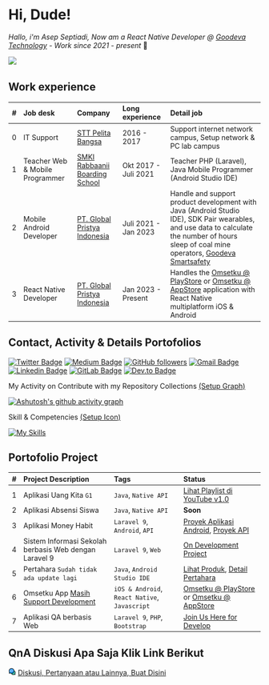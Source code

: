 # Hi, Dude!

_Hallo, i'm Asep Septiadi, Now am a React Native Developer @ <a href="https://goodeva.co.id/">Goodeva Technology</a> - Work since 2021 - present_ 👋

<img src="https://github-stats-alpha.vercel.app/api?username=aspsptyd&cc=3e8770&tc=fff&ic=fff&bc=3e8770" />

## Work experience

| # | Job desk | Company | Long experience | Detail job |
| :---: | :--- | :--- | :--- | :--- |
| 0 | IT Support | <a href="https://www.pelitabangsa.ac.id/">STT Pelita Bangsa</a> | 2016 - 2017 | Support internet network campus, Setup network & PC lab campus |
| 1 | Teacher Web & Mobile Programmer | <a href="https://goodeva.co.id/](https://www.instagram.com/rabbaanii_official/)">SMKI Rabbaanii Boarding School</a> | Okt 2017 - Juli 2021 | Teacher PHP (Laravel), Java Mobile Programmer (Android Studio IDE) |
| 2 | Mobile Android Developer | <a href="https://goodeva.co.id/">PT. Global Pristya Indonesia</a> | Juli 2021 - Jan 2023 | Handle and support product development with Java (Android Studio IDE), SDK Pair wearables, and use data to calculate the number of hours sleep of coal mine operators, <a href="https://goodeva.co.id/goodeva-smart-safety">Goodeva Smartsafety</a> |
| 3 | React Native Developer | <a href="https://goodeva.co.id/">PT. Global Pristya Indonesia</a> | Jan 2023 - Present | Handles the <a href="https://play.google.com/store/apps/details?id=com.goodeva.omsetku">Omsetku @ PlayStore</a> or <a href="https://apps.apple.com/id/app/omsetku/id6451191591">Omsetku @ AppStore<a/> application with React Native multiplatform iOS & Android |

## Contact, Activity & Details Portofolios

[![Twitter Badge](https://img.shields.io/badge/-@aspsptyd-1ca0f1?style=flat-square&labelColor=1ca0f1&logo=twitter&logoColor=white&link=https://twitter.com/aspsptyd)](https://twitter.com/aspsptyd) [![Medium Badge](https://img.shields.io/badge/-@septiyadi-171616?style=flat-square&labelColor=171616&logo=Medium&link=https://medium.com/@septiyadi/)](https://medium.com/@septiyadi/) [![GitHub followers](https://img.shields.io/github/followers/aspsptyd?label=Follow&style=social)](https://github.com/aspsptyd/?tab=follow) [![Gmail Badge](https://img.shields.io/badge/-devadiroot@gmail.com-c14438?style=flat-square&logo=Gmail&logoColor=white&link=mailto:devadiroot@gmail.com)](mailto:devadiroot@gmail.com) [![Linkedin Badge](https://img.shields.io/badge/-@aspsptyd-blue?style=flat-square&logo=Linkedin&logoColor=white&link=https://www.linkedin.com/in/aspsptyd/)](https://www.linkedin.com/in/aspsptyd/) [![GitLab Badge](https://img.shields.io/badge/-@septiyadi-orange?style=flat-square&logo=GitLab&logoColor=white&link=https://www.gitlab.com/septiyadi/)](https://www.gitlab.com/septiyadi/) [![Dev.to Badge](https://img.shields.io/badge/-@aspsptyd-black?style=flat-square&logo=dev.to&logoColor=white&link=https://www.dev.to/aspsptyd/)](https://www.dev.to/aspsptyd/)

<!-- <a href="https://github.com/ashutosh00710/github-readme-activity-graph"><img alt="Asep Septiadi's Activity Graph" src="https://github-readme-activity-graph.cyclic.app/graph/?username=aspsptyd&theme=react-dark&hide_border=true&hide_title=false&custom_title=Aktifitas%20GitHub%20Saya" /></a> -->

My Activity on Contribute with my Repository Collections <a href="https://github.com/Ashutosh00710/github-readme-activity-graph">(Setup Graph)</a>

<!-- [![Ashutosh's github activity graph](https://github-readme-activity-graph.cyclic.app/graph?username=aspsptyd&theme=tokyo-night&hide-title=true&hide_border=true&hide_title=false&custom_title=Kontribusi%20Harian%20Saya)](https://github.com/aspsptyd/github-readme-activity-graph) -->

[![Ashutosh's github activity graph](https://github-readme-activity-graph.vercel.app/graph?username=aspsptyd&theme=react&radius=16&area=true&hide_border=true&hide_title=true&custom_title=Kontribusi%20Harian%20Saya)](https://github.com/ashutosh00710/github-readme-activity-graph)

<!-- ![](http://github-profile-summary-cards.vercel.app/api/cards/profile-details?username=aspsptyd&theme=nord_dark) -->

<!--My Insight of technology

 <img alt="Postman" src="https://img.shields.io/badge/Postman-FF6C37?logo=postman&logoColor=white"> <img alt="Visual Studio Code" src="https://img.shields.io/badge/Visual%20Studio%20Code-0078d7.svg?logo=visual-studio-code&logoColor=white"> <img alt="Stack Overflow" src="https://img.shields.io/badge/-Stack%20Overflow-FE7A16?logo=stack-overflow&logoColor=white"> <img alt="Git" src="https://img.shields.io/badge/Git-F05033.svg?logo=git&logoColor=white"> <img alt="Android Studio" src="https://img.shields.io/badge/Android%20Studio-008678.svg?logo=android-studio&logoColor=white"> <img alt="Node JS" src="https://img.shields.io/badge/Node%20JS-008678.svg?logo=javascript&logoColor=white"> <img alt="MySQL" src="https://img.shields.io/badge/MySQL-00f.svg?logo=mysql&logoColor=white"> <img alt="SQLite" src ="https://img.shields.io/badge/SQLite-07405e.svg?logo=sqlite&logoColor=white"> <img alt="MongoDB" src ="https://img.shields.io/badge/MongoDB-4ea94b.svg?logo=mongodb&logoColor=white"> <img alt="PHP" src ="https://img.shields.io/badge/PHP-2c51f5.svg?logo=php&logoColor=white"> -->

Skill & Competencies <a href="https://github.com/tandpfun/skill-icons">(Setup Icon)</a>
 
[![My Skills](https://skillicons.dev/icons?i=gitlab,github,bash,androidstudio,laravel,react,java,firebase,supabase,sqlite&theme=light)](https://skillicons.dev)

## Portofolio Project

| # | Project Description | Tags | Status |
| :--- | :--- | :--- | :--- |
| 1 | Aplikasi Uang Kita `G1` | `Java`, `Native API` | <a href="https://www.youtube.com/playlist?list=PLGuz9_cMP8EGZR2PYc1GYRk3I9X74rH_c">Lihat Playlist di YouTube v1.0<a/> |
| 2 | Aplikasi Absensi Siswa | `Java`, `Native API` | **Soon** |
| 3 | Aplikasi Money Habit | `Laravel 9`, `Android`, `API` | <a href="https://github.com/aspsptyd/app-money-habit">Proyek Aplikasi Android</a>, <a href="https://github.com/aspsptyd/api-money-habit">Proyek API</a> |
| 4 | Sistem Informasi Sekolah berbasis Web dengan Laravel 9 | `Laravel 9`, `Web` | <a href="https://github.com/users/aspsptyd/projects/6">On Development Project</a> |
| 5 | Pertahara `Sudah tidak ada update lagi` | `Java`, `Android Studio IDE` | <a href="https://play.google.com/store/apps/details?id=com.global.pertahara">Lihat Produk</a>, <a href="https://www.hara.ag/about-us">Detail Pertahara</a> |
| 6 | Omsetku App <a href="https://omsetku.id/">Masih Support Development</a> | `iOS & Android`, `React Native`, `Javascript` | <a href="https://play.google.com/store/apps/details?id=com.goodeva.omsetku">Omsetku @ PlayStore</a> or <a href="https://apps.apple.com/id/app/omsetku/id6451191591">Omsetku @ AppStore<a/> |
| 7 | Aplikasi QA berbasis Web | `Laravel 9`, `PHP`, `Bootstrap` | <a href="https://github.com/aspsptyd/recompose-job">Join Us Here for Develop</a> |

## QnA Diskusi Apa Saja Klik Link Berikut
<img src="https://github.com/aspsptyd/aspsptyd/blob/master/image-icon/chat-box.png" width="15" />&nbsp;<a href="https://github.com/aspsptyd/aspsptyd/issues/1">Diskusi, Pertanyaan atau Lainnya, Buat Disini</a>
